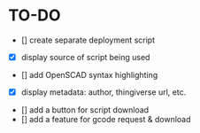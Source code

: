 # TO-DO

 - [] create separate deployment script
 - [x] display source of script being used
 - [] add OpenSCAD syntax highlighting 
 - [x] display metadata: author, thingiverse url, etc.
 - [] add a button for script download
 - [] add a feature for gcode request & download